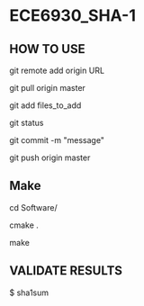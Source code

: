 # ECE6930_SHA-1

## HOW TO USE
git remote add origin URL

git pull origin master

git add files_to_add

git status

git commit -m "message"

git push origin master

## Make

cd Software/

cmake .

make

## VALIDATE RESULTS

$ sha1sum <filename>

